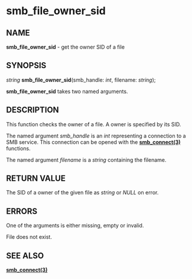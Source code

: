 # smb_file_owner_sid

## NAME

**smb_file_owner_sid** - get the owner SID of a file

## SYNOPSIS

*string* **smb_file_owner_sid**(smb_handle: *int*, filename: *string*);

**smb_file_owner_sid** takes two named arguments.

## DESCRIPTION

This function checks the owner of a file. A owner is specified by its SID.

The named argument *smb_handle* is an *int* representing a connection to a SMB service. This connection can be opened with the **[smb_connect(3)](smb_connect.md)** functions.

The named argument *filename* is a *string* containing the filename.

## RETURN VALUE

The SID of a owner of the given file as *string* or *NULL* on error.

## ERRORS

One of the arguments is either missing, empty or invalid.

File does not exist.

## SEE ALSO

**[smb_connect(3)](smb_connect.md)**
